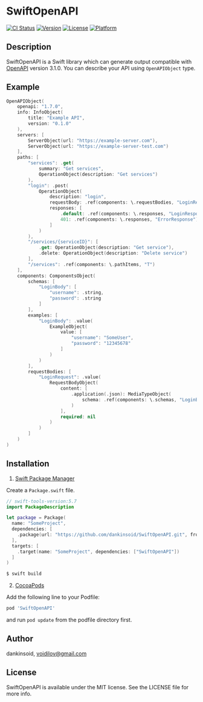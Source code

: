 # SwiftOpenAPI

[![CI Status](https://img.shields.io/travis/dankinsoid/SwiftOpenAPI.svg?style=flat)](https://travis-ci.org/dankinsoid/SwiftOpenAPI)
[![Version](https://img.shields.io/cocoapods/v/SwiftOpenAPI.svg?style=flat)](https://cocoapods.org/pods/SwiftOpenAPI)
[![License](https://img.shields.io/cocoapods/l/SwiftOpenAPI.svg?style=flat)](https://cocoapods.org/pods/SwiftOpenAPI)
[![Platform](https://img.shields.io/cocoapods/p/SwiftOpenAPI.svg?style=flat)](https://cocoapods.org/pods/SwiftOpenAPI)


## Description
SwiftOpenAPI is a Swift library which can generate output compatible with [OpenAPI](https://swagger.io/specification/) version 3.1.0. You can describe your API using `OpenAPIObject` type.

## Example
```swift
OpenAPIObject(
    openapi: "1.7.0",
    info: InfoObject(
        title: "Example API",
        version: "0.1.0"
    ),
    servers: [
        ServerObject(url: "https://example-server.com"),
        ServerObject(url: "https://example-server-test.com")
    ],
    paths: [
        "services": .get(
            summary: "Get services",
            OperationObject(description: "Get services")
        ),
        "login": .post(
            OperationObject(
                description: "login",
                requestBody: .ref(components: \.requestBodies, "LoginRequest"),
                responses: [
                    .default: .ref(components: \.responses, "LoginResponse"),
                    401: .ref(components: \.responses, "ErrorResponse")
                ]
            )
        ),
        "/services/{serviceID}": [
            .get: OperationObject(description: "Get service"),
            .delete: OperationObject(description: "Delete service")
        ],
        "/services": .ref(components: \.pathItems, "T")
    ],
    components: ComponentsObject(
        schemas: [
            "LoginBody": [
                "username": .string,
                "password": .string
            ]
        ],
        examples: [
            "LoginBody": .value(
                ExampleObject(
                    value: [
                        "username": "SomeUser",
                        "password": "12345678"
                    ]
                )
            )
        ],
        requestBodies: [
            "LoginRequest": .value(
                RequestBodyObject(
                    content: [
                        .application(.json): MediaTypeObject(
                            schema: .ref(components: \.schemas, "LoginBody")
                        )
                    ],
                    required: nil
                )
            )
        ]
    )
)

```
 
## Installation

1. [Swift Package Manager](https://github.com/apple/swift-package-manager)

Create a `Package.swift` file.
```swift
// swift-tools-version:5.7
import PackageDescription

let package = Package(
  name: "SomeProject",
  dependencies: [
    .package(url: "https://github.com/dankinsoid/SwiftOpenAPI.git", from: "1.7.0")
  ],
  targets: [
    .target(name: "SomeProject", dependencies: ["SwiftOpenAPI"])
  ]
)
```
```ruby
$ swift build
```

2.  [CocoaPods](https://cocoapods.org)

Add the following line to your Podfile:
```ruby
pod 'SwiftOpenAPI'
```
and run `pod update` from the podfile directory first.

## Author

dankinsoid, voidilov@gmail.com

## License

SwiftOpenAPI is available under the MIT license. See the LICENSE file for more info.
